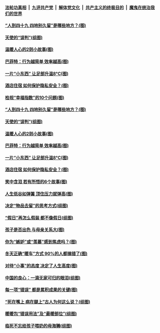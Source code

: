

####  [法轮功真相](../../../../basic/blob/master/README.md?t=01130031) &nbsp;|&nbsp; [九评共产党](../../../../9ping.md/blob/master/README.md?t=01130031) &nbsp;|&nbsp; [解体党文化](../../../../jtdwh.md/blob/master/README.md?t=01130031)  &nbsp;|&nbsp; [共产主义的终极目的](../../../../gczydzjmd.md/blob/master/README.md?t=01130031) &nbsp;|&nbsp; [魔鬼在统治我们的世界](../../../../mgztzwmdsj.md/blob/master/README.md?t=01130031) 

#### [“人到四十九 四地别久留”是哪些地方？(图)](../pages/p8/958851.md?t=01130031) 

#### [天使的“误判”(组图)](../pages/p8/958384.md?t=01130031) 

#### [温暖人心的2则小故事(图)](../pages/p8/958771.md?t=01130031) 

#### [巴菲特：行为越简单 效率越高(图)](../pages/p8/958732.md?t=01130031) 

#### [一片“小东西” 让足部升温8°C(图)](../pages/p8/958656.md?t=01130031) 

#### [酒店住宿 如何保护隐私安全？(图)](../pages/p8/958723.md?t=01130031) 

#### [检视“幸福指数”的10个问题(图)](../pages/p8/958650.md?t=01130031) 

#### [“人到四十九 四地别久留”是哪些地方？(图)](../pages/p8/958851.md?t=01130031) 

#### [天使的“误判”(组图)](../pages/p8/958384.md?t=01130031) 

#### [温暖人心的2则小故事(图)](../pages/p8/958771.md?t=01130031) 

#### [巴菲特：行为越简单 效率越高(图)](../pages/p8/958732.md?t=01130031) 

#### [一片“小东西” 让足部升温8°C(图)](../pages/p8/958656.md?t=01130031) 

#### [酒店住宿 如何保护隐私安全？(图)](../pages/p8/958723.md?t=01130031) 

#### [笑中含泪 若有所悟的6个故事(图)](../pages/p8/958401.md?t=01130031) 

#### [人生低谷如弹簧 顶住压力就弹高(图)](../pages/p8/958387.md?t=01130031) 

#### [决定“物品去留”的思考方式(组图)](../pages/p8/958631.md?t=01130031) 

#### [“假日”再怎么假装 都不像假日(组图)](../pages/p8/958567.md?t=01130031) 

#### [孩子是否出色 与母亲关系大(图)](../pages/p8/958164.md?t=01130031) 

#### [你为“嫉妒”或“羡慕”感到焦虑吗？(图)](../pages/p8/958565.md?t=01130031) 

#### [冬天正确“暖车”方式 90%的人都搞错了(图)](../pages/p8/958481.md?t=01130031) 

#### [对待“小事”的态度 决定了人生高度(图)](../pages/p8/958535.md?t=01130031) 

#### [中国的良心：一滴无家可归的眼泪(组图)](../pages/p8/956945.md?t=01130031) 

#### [每一项“错误” 都是累积成果的关键(图)](../pages/p8/958477.md?t=01130031) 

#### [“死在嘴上 病在腿上”古人为何这么说？(组图)](../pages/p8/958459.md?t=01130031) 

#### [暖暖包“错误用法”及“最暖部位”(组图)](../pages/p8/958448.md?t=01130031) 

#### [临死不忘给孩子喂奶的母海獭(组图)](../pages/p8/958170.md?t=01130031) 

